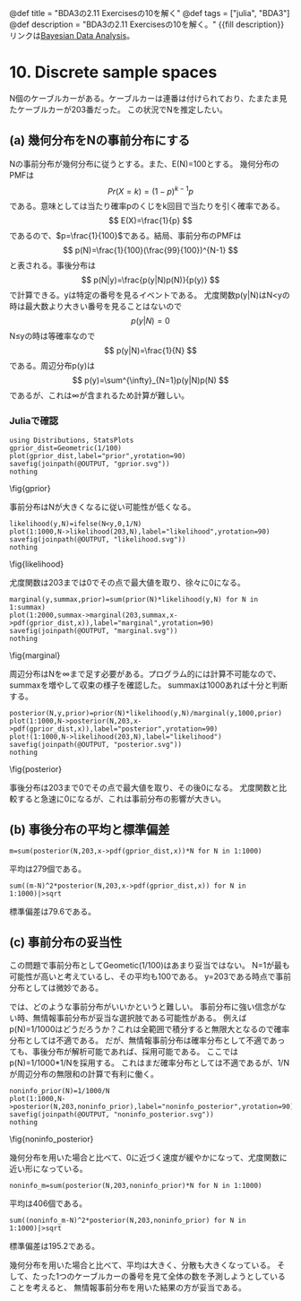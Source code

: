 @def title = "BDA3の2.11 Exercisesの10を解く"
@def tags = ["julia", "BDA3"]
@def description = "BDA3の2.11 Exercisesの10を解く。"
{{fill description}}
リンクは[Bayesian Data Analysis](http://www.stat.columbia.edu/~gelman/book/)。

# 10. Discrete sample spaces
N個のケーブルカーがある。ケーブルカーは連番は付けられており、たまたま見たケーブルカーが203番だった。
この状況でNを推定したい。

## (a) 幾何分布をNの事前分布にする
Nの事前分布が幾何分布に従うとする。また、E(N)=100とする。
幾何分布のPMFは
$$
Pr(X=k)=(1-p)^{k-1}p
$$
である。意味としては当たり確率pのくじをk回目で当たりを引く確率である。
$$
E(X)=\frac{1}{p}
$$
であるので、$p=\frac{1}{100}$である。結局、事前分布のPMFは
$$
p(N)=\frac{1}{100}(\frac{99}{100})^{N-1}
$$
と表される。事後分布は
$$
p(N|y)=\frac{p(y|N)p(N)}{p(y)}
$$
で計算できる。yは特定の番号を見るイベントである。
尤度関数p(y|N)はN<yの時は最大数より大きい番号を見ることはないので
$$
p(y|N)=0
$$
N≤yの時は等確率なので
$$
p(y|N)=\frac{1}{N}
$$
である。周辺分布p(y)は
$$
p(y)=\sum^{\infty}_{N=1}p(y|N)p(N)
$$
であるが、これは∞が含まれるため計算が難しい。

### Juliaで確認
```!
using Distributions, StatsPlots
gprior_dist=Geometric(1/100)
plot(gprior_dist,label="prior",yrotation=90)
savefig(joinpath(@OUTPUT, "gprior.svg"))
nothing
```
\fig{gprior}

事前分布はNが大きくなるに従い可能性が低くなる。

```!
likelihood(y,N)=ifelse(N<y,0,1/N)
plot(1:1000,N->likelihood(203,N),label="likelihood",yrotation=90)
savefig(joinpath(@OUTPUT, "likelihood.svg"))
nothing
```
\fig{likelihood}

尤度関数は203までは0でその点で最大値を取り、徐々に0になる。

```!
marginal(y,summax,prior)=sum(prior(N)*likelihood(y,N) for N in 1:summax)
plot(1:2000,summax->marginal(203,summax,x->pdf(gprior_dist,x)),label="marginal",yrotation=90)
savefig(joinpath(@OUTPUT, "marginal.svg"))
nothing
```
\fig{marginal}

周辺分布はNを∞まで足す必要がある。プログラム的には計算不可能なので、summaxを増やして収束の様子を確認した。
summaxは1000あれば十分と判断する。

```!
posterior(N,y,prior)=prior(N)*likelihood(y,N)/marginal(y,1000,prior)
plot(1:1000,N->posterior(N,203,x->pdf(gprior_dist,x)),label="posterior",yrotation=90)
plot!(1:1000,N->likelihood(203,N),label="likelihood")
savefig(joinpath(@OUTPUT, "posterior.svg"))
nothing
```
\fig{posterior}

事後分布は203まで0でその点で最大値を取り、その後0になる。
尤度関数と比較すると急速に0になるが、これは事前分布の影響が大きい。

## (b) 事後分布の平均と標準偏差
```!
m=sum(posterior(N,203,x->pdf(gprior_dist,x))*N for N in 1:1000)
```
平均は279個である。
```!
sum((m-N)^2*posterior(N,203,x->pdf(gprior_dist,x)) for N in 1:1000)|>sqrt
```
標準偏差は79.6である。

## (c) 事前分布の妥当性
この問題で事前分布としてGeometic(1/100)はあまり妥当ではない。
N=1が最も可能性が高いと考えているし、その平均も100である。
y=203である時点で事前分布としては微妙である。

では、どのような事前分布がいいかというと難しい。
事前分布に強い信念がない時、無情報事前分布が妥当な選択肢である可能性がある。
例えばp(N)=1/1000はどうだろうか？これは全範囲で積分すると無限大となるので確率分布としては不適である。
だが、無情報事前分布は確率分布として不適であっても、事後分布が解析可能であれば、採用可能である。
ここではp(N)=1/1000*1/Nを採用する。
これはまだ確率分布としては不適であるが、1/Nが周辺分布の無限和の計算で有利に働く。
```!
noninfo_prior(N)=1/1000/N
plot(1:1000,N->posterior(N,203,noninfo_prior),label="noninfo_posterior",yrotation=90)
savefig(joinpath(@OUTPUT, "noninfo_posterior.svg"))
nothing
```
\fig{noninfo_posterior}

幾何分布を用いた場合と比べて、0に近づく速度が緩やかになって、尤度関数に近い形になっている。

```!
noninfo_m=sum(posterior(N,203,noninfo_prior)*N for N in 1:1000)
```
平均は406個である。
```!
sum((noninfo_m-N)^2*posterior(N,203,noninfo_prior) for N in 1:1000)|>sqrt
```
標準偏差は195.2である。

幾何分布を用いた場合と比べて、平均は大きく、分散も大きくなっている。
そして、たった1つのケーブルカーの番号を見て全体の数を予測しようとしていることを考えると、
無情報事前分布を用いた結果の方が妥当である。